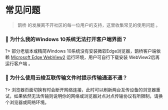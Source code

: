 # 常见问题
> 鹊桥 的发展离不开社区的每一位用户的支持，这里收集常见的使用问题 。



### 🍏 为什么我的Windows 10系统无法打开客户端界面？ <!-- {docsify-ignore} -->
?> 部分老版本或精简Windows 10系统没有安装微软Edge浏览器，鹊桥客户端依赖 [Microsoft Edge WebView2](https://developer.microsoft.com/zh-cn/microsoft-edge/webview2/?form=MA13LH) 运行环境，用户可自行下载安装 WebView2后再运行客户端 。

### 🍑 为什么使用云梭互联传输文件时提示传输通道不通？ <!-- {docsify-ignore} -->

?> 浏览器页面切换有时会断开网络连接，此时可以刷新两台互传设备的浏览器重试，如果依然无法传输则说明你的网络或浏览器对点对点传输协议有所限制，请换个浏览器或网络环境。

